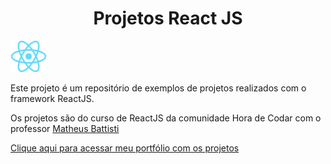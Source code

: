 <div>
<h1 align="center">Projetos React JS</h1>
</div>

<div>
    <img src="/assets/logoreact.png" height="50px">
    <p>Este projeto é um repositório de exemplos de projetos realizados com o framework ReactJS.</p>
    <p>Os projetos são do curso de ReactJS da comunidade Hora de Codar com o professor <a href="https://github.com/matheusbattisti" target="_blank">Matheus Battisti</a></p>
</div>

[Clique aqui para acessar meu portfólio com os projetos](https://jonathan-silva.vercel.app/)
